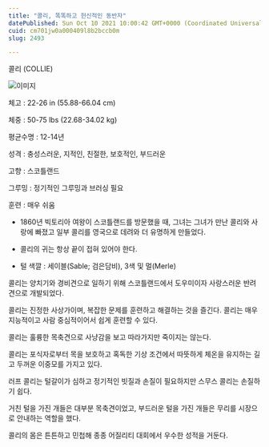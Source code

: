 ```yaml
---
title: "콜리, 똑똑하고 헌신적인 동반자"
datePublished: Sun Oct 10 2021 10:00:42 GMT+0000 (Coordinated Universal Time)
cuid: cm701jw0a000409l8b2bccb0m
slug: 2493

---
```



콜리 (COLLIE)

![이미지](https://cdn.hashnode.com/res/hashnode/image/upload/v1739251692791/8c0d661f-7f70-4ba0-841a-e93cf78b9472.jpeg)

체고 : 22-26 in (55.88-66.04 cm)

체중 : 50-75 lbs (22.68-34.02 kg)

평균수명 : 12-14년

성격 : 충성스러운, 지적인, 친절한, 보호적인, 부드러운

고향 : 스코틀랜드

그루밍 : 정기적인 그루밍과 브러싱 필요

훈련 : 매우 쉬움

* 1860년 빅토리아 여왕이 스코틀랜드를 방문했을 때, 그녀는 그녀가 만난 콜리와 사랑에 빠졌고 일부 콜리를 영국으로 데려와 더 유명하게 만들었다.

* 콜리의 귀는 항상 끝이 접혀 있어야 한다.

* 털 색깔 : 세이블(Sable; 검은담비), 3색 및 멀(Merle)

콜리는 양치기와 경비견으로 일하기 위해 스코틀랜드에서 도우미이자 사랑스러운 반려견으로 개발되었다.

콜리는 진정한 사상가이며, 복잡한 문제를 훈련하고 해결하는 것을 즐긴다. 콜리는 매우 지능적이고 사람 중심적이어서 쉽게 훈련할 수 있다.

콜리는 훌륭한 목축견으로 사냥감을 보고 따라가지만 죽이지는 않는다.

콜리는 포식자로부터 목을 보호하고 혹독한 기상 조건에서 따뜻하게 체온을 유지하는 길고 두꺼운 이중모를 가지고 있다.

러프 콜리는 털갈이가 심하고 정기적인 빗질과 손질이 필요하지만 스무스 콜리는 손질하기 쉽다.

거친 털을 가진 개들은 대부분 목축견이었고, 부드러운 털을 가진 개들은 무리를 시장으로 안내하는 역할을 했다.

콜리의 몸은 튼튼하고 민첩해 종종 어질리티 대회에서 우수한 성적을 거둔다.